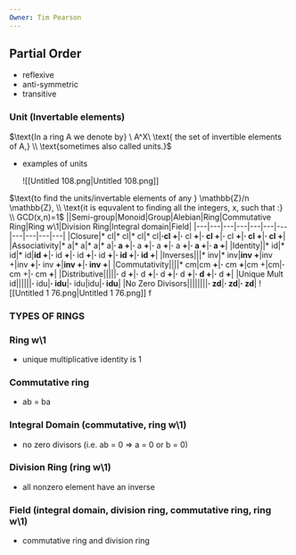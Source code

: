 ```yaml
---
Owner: Tim Pearson
---
```

## Partial Order
- reflexive
- anti-symmetric
- transitive
### Unit (Invertable elements)
$\text{In a ring A we denote by} \ A^X\ \text{ the set of invertible elements of A,} \\  
\text{sometimes also  
called units.}$
- examples of units
    
    ![[Untitled 108.png|Untitled 108.png]]
    
$\text{to find the units/invertable elements of any } \mathbb{Z}/n \mathbb{Z}, \\ \text{it is equvalent to finding all the integers, x, such that :} \\  
GCD(x,n)=1$
||Semi-group|Monoid|Group|Alebian|Ring|Commutative Ring|Ring w\1|Division Ring|Integral domain|Field|
|---|---|---|---|---|---|---|---|---|---|---|
|Closure|* cl|* cl|* cl|* cl|**·cl +**|**·** cl **+**|**· cl +**|**·** cl **+**|**· cl +**|**· cl +**|
|Associativity|* a|* a|* a|* a|**· a +**|**·** a **+**|**·** a **+**|**·** a **+**|**· a +**|**· a +**|
|Identity||* id|* id|* id|**id +**|**·** id **+**|**·** id **+**|**·** id **+**|**· id +**|**· id +**|
|Inverses|||* inv|* inv|**inv +**|inv +|inv **+**|**·** inv **+**|**inv +**|**· inv +**|
|Commutativity||||* cm|cm **+**|**·** cm **+**|cm +|cm|**·** cm +|**·** cm **+**|
|Distributive|||||**·** d **+**|**·** d **+**|**·** d **+**|**·** d **+**|**· d +**|**·** d **+**|
|Unique Mult id||||||**·** idu|**· idu**|**·** idu|idu|**· idu**|
|No Zero Divisors||||||||**· zd**|**· zd**|**· zd**|
![[Untitled 1 76.png|Untitled 1 76.png]]
f
### TYPES OF RINGS
### Ring w\1
- unique multiplicative identity is 1
### Commutative ring
- ab = ba
### Integral Domain (commutative, ring w\1)
- no zero divisors (i.e. ab = 0 ⇒ a = 0 or b = 0)
### Division Ring (ring w\1)
- all nonzero element have an inverse
### Field (integral domain, division ring, commutative ring, ring w\1)
- commutative ring and division ring